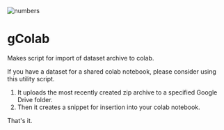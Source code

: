 ![numbers](https://user-images.githubusercontent.com/73858914/151681458-11de4950-b503-470f-8f8d-69cb4fb61035.png)
# gColab
 Makes script for import of dataset archive to colab.   

If you have a dataset for a shared colab notebook, please consider using this utility script.

1. It uploads the most recently created zip archive to a specified Google Drive folder.
2. Then it creates a snippet for insertion into your colab notebook.

That's it.
